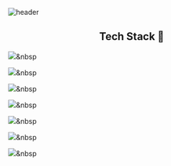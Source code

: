 <!--
**SU-VIN/SU-VIN** is a ✨ _special_ ✨ repository because its `README.md` (this file) appears on your GitHub profile.

Here are some ideas to get you started:

- 🔭 I’m currently working on ...
- 🌱 I’m currently learning ...
- 👯 I’m looking to collaborate on ...
- 🤔 I’m looking for help with ...
- 💬 Ask me about ...
- 📫 How to reach me: ...
- 😄 Pronouns: ...
- ⚡ Fun fact: ...
-->
![header](https://capsule-render.vercel.app/api?type=waving&color=0:FFFFFF,100:79ABFF&height=200&section=header&text=🌊SU-VIN🌊%20&animation=twinkling&fontSize=80&fontColor=FFFFFF&fontAlignY=40)
<br>
<h2 align="center"> Tech Stack 🤖 </h2>

<img src="https://img.shields.io/badge/C++-00599C?style=flat-square&logo=C%2B%2B&logoColor=white"/></a>&nbsp 


<img src="https://img.shields.io/badge/C#-#239120?style=flat-square&logo=C Sharp&logoColor=white"/></a>&nbsp 

<img src="https://img.shields.io/badge/C++-00599C?style=flat-square&logo=C%2B%2B&logoColor=white"/></a>&nbsp 

<img src="https://img.shields.io/badge/C++-00599C?style=flat-square&logo=C%2B%2B&logoColor=white"/></a>&nbsp 

<img src="https://img.shields.io/badge/C++-00599C?style=flat-square&logo=C%2B%2B&logoColor=white"/></a>&nbsp 

<img src="https://img.shields.io/badge/C++-00599C?style=flat-square&logo=C%2B%2B&logoColor=white"/></a>&nbsp 

<img src="https://img.shields.io/badge/C++-00599C?style=flat-square&logo=C%2B%2B&logoColor=white"/></a>&nbsp 


